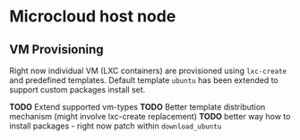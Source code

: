 # Microcloud host node

## VM Provisioning

Right now individual VM (LXC containers) are provisioned using `lxc-create` and predefined templates. Default template `ubuntu` has been extended to support custom packages install set.

**TODO** Extend supported vm-types
**TODO** Better template distribution mechanism (might involve lxc-create replacement)
**TODO** better way how to install packages - right now patch within `download_ubuntu`


